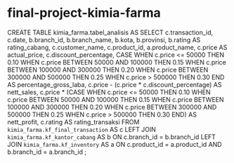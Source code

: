 # final-project-kimia-farma
CREATE TABLE kimia_farma.tabel_analisis AS
SELECT 
    c.transaction_id,
    c.date,
    b.branch_id,
    b.branch_name,
    b.kota,
    b.provinsi,
    b.rating AS rating_cabang,
    c.customer_name,
    c.product_id,
    a.product_name,
    c.price AS actual_price,
    c.discount_percentage, 
    CASE
        WHEN c.price <= 50000 THEN 0.10 
        WHEN c.price BETWEEN 50000 AND 100000 THEN 0.15
        WHEN c.price BETWEEN 100000 AND 300000 THEN 0.20
        WHEN c.price BETWEEN 300000 AND 500000 THEN 0.25
        WHEN c.price > 500000 THEN 0.30
    END AS percentage_gross_laba, 
    c.price - (c.price * c.discount_percentage) AS nett_sales,
    c.price * (CASE
        WHEN c.price <= 50000 THEN 0.10 
        WHEN c.price BETWEEN 50000 AND 100000 THEN 0.15
        WHEN c.price BETWEEN 100000 AND 300000 THEN 0.20
        WHEN c.price BETWEEN 300000 AND 500000 THEN 0.25
        WHEN c.price > 500000 THEN 0.30
    END) AS nett_profit,
    c.rating AS rating_transaksi
FROM 
    `kimia_farma.kf_final_transaction` AS c
LEFT JOIN 
    `kimia_farma.kf_kantor_cabang` AS b ON c.branch_id = b.branch_id
LEFT JOIN 
    `kimia_farma.kf_inventory` AS a ON c.product_id = a.product_id AND b.branch_id = a.branch_id
;

